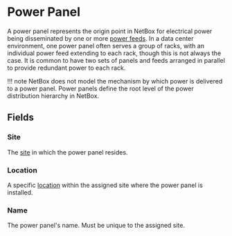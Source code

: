 # Power Panel

A power panel represents the origin point in NetBox for electrical power being disseminated by one or more [power feeds](./powerfeed.md). In a data center environment, one power panel often serves a group of racks, with an individual power feed extending to each rack, though this is not always the case. It is common to have two sets of panels and feeds arranged in parallel to provide redundant power to each rack.

!!! note
    NetBox does not model the mechanism by which power is delivered to a power panel. Power panels define the root level of the power distribution hierarchy in NetBox.

## Fields

### Site

The [site](./site.md) in which the power panel resides.

### Location

A specific [location](./location.md) within the assigned site where the power panel is installed.

### Name

The power panel's name. Must be unique to the assigned site.
